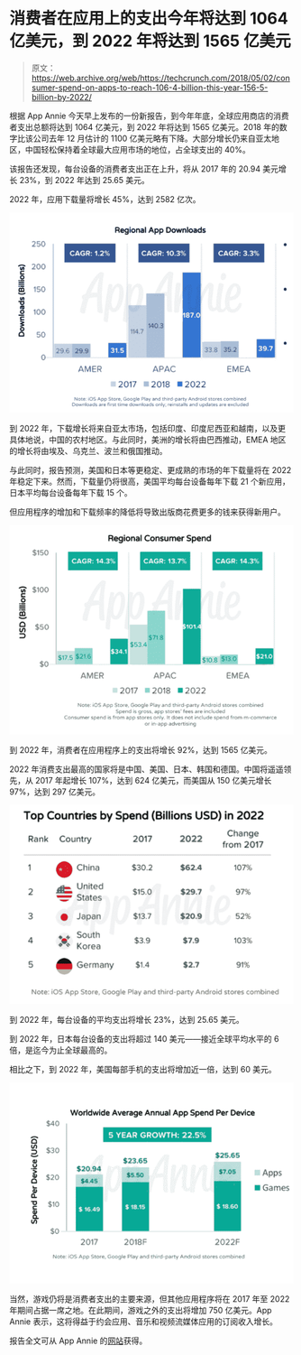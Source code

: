 # 消费者在应用上的支出今年将达到 1064 亿美元，到 2022 年将达到 1565 亿美元 

> 原文：<https://web.archive.org/web/https://techcrunch.com/2018/05/02/consumer-spend-on-apps-to-reach-106-4-billion-this-year-156-5-billion-by-2022/>

根据 App Annie 今天早上发布的一份新报告，到今年年底，全球应用商店的消费者支出总额将达到 1064 亿美元，到 2022 年将达到 1565 亿美元。2018 年的数字比该公司去年 12 月估计的 1100 亿美元略有下降。大部分增长仍来自亚太地区，中国轻松保持着全球最大应用市场的地位，占全球支出的 40%。

该报告还发现，每台设备的消费者支出正在上升，将从 2017 年的 20.94 美元增长 23%，到 2022 年达到 25.65 美元。

2022 年，应用下载量将增长 45%，达到 2582 亿次。

![](img/d03ca79905aa4d6cbaab9cf12b89f894.png)

到 2022 年，下载增长将来自亚太市场，包括印度、印度尼西亚和越南，以及更具体地说，中国的农村地区。与此同时，美洲的增长将由巴西推动，EMEA 地区的增长将由埃及、乌克兰、波兰和俄国推动。

与此同时，报告预测，美国和日本等更稳定、更成熟的市场的年下载量将在 2022 年稳定下来。然而，下载量仍将很高，美国平均每台设备每年下载 21 个新应用，日本平均每台设备每年下载 15 个。

但应用程序的增加和下载频率的降低将导致出版商花费更多的钱来获得新用户。

![](img/04007a080f94b97e406b770288cfe1c3.png)

到 2022 年，消费者在应用程序上的支出将增长 92%，达到 1565 亿美元。

2022 年消费支出最高的国家将是中国、美国、日本、韩国和德国。中国将遥遥领先，从 2017 年起增长 107%，达到 624 亿美元，而美国从 150 亿美元增长 97%，达到 297 亿美元。

![](img/934fac48d9e7fe3f6c106312237fe35c.png)

到 2022 年，每台设备的平均支出将增长 23%，达到 25.65 美元。

到 2022 年，日本每台设备的支出将超过 140 美元——接近全球平均水平的 6 倍，是迄今为止全球最高的。

相比之下，到 2022 年，美国每部手机的支出将增加近一倍，达到 60 美元。

![](img/17e60478e5e82ad4cfd27f6c03070eae.png)

当然，游戏仍将是消费者支出的主要来源，但其他应用程序将在 2017 年至 2022 年期间占据一席之地。在此期间，游戏之外的支出将增加 750 亿美元。App Annie 表示，这将得益于约会应用、音乐和视频流媒体应用的订阅收入增长。

报告全文可从 App Annie 的[网站](https://web.archive.org/web/20221025222141/https://www.appannie.com/en/insights/market-data/app-annie-2017-2022-forecast-data-sheet/)获得。